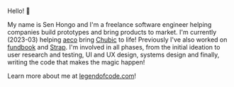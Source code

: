 Hello! 👋

My name is Sen Hongo and I'm a freelance software engineer helping companies build prototypes and bring products to market. I'm currently (2023-03) helping [aeco] bring [Chubic] to life! Previously I've also worked on [fundbook](https://fundbook.co.jp) and [Strap](https://product.strap.app). I'm involved in all phases, from the initial ideation to user research and testing, UI and UX design, systems design and finally, writing the code that makes the magic happen!

Learn more about me at [legendofcode.com](https://legendofcode.com)!


[aeco]: https://aeco.co.jp
[Chubic]: https://chubic.com
[fundbook]: https://fundbook.co.jp
[Strap]: https://product.strap.app
